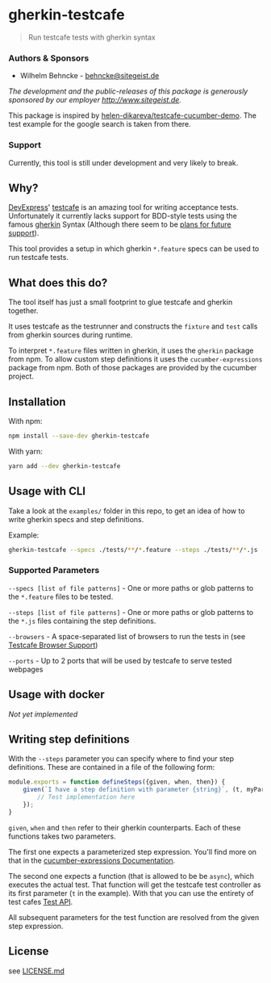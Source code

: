 # gherkin-testcafe

> Run testcafe tests with gherkin syntax

### Authors & Sponsors

* Wilhelm Behncke - behncke@sitegeist.de

*The development and the public-releases of this package is generously sponsored
by our employer http://www.sitegeist.de.*

This package is inspired by [helen-dikareva/testcafe-cucumber-demo](https://github.com/helen-dikareva/testcafe-cucumber-demo).
The test example for the google search is taken from there.

### Support

Currently, this tool is still under development and very likely to break.

## Why?

[DevExpress](https://github.com/DevExpress)' [testcafe](http://devexpress.github.io/testcafe/) is an amazing tool for writing acceptance tests. Unfortunately it currently lacks support for
BDD-style tests using the famous [gherkin](https://github.com/cucumber/cucumber/wiki/Gherkin) Syntax (Although there seem to be [plans for future support](https://github.com/DevExpress/testcafe/issues/1373#issuecomment-291526857)).

This tool provides a setup in which gherkin `*.feature` specs can be used to run testcafe tests.

## What does this do?

The tool itself has just a small footprint to glue testcafe and gherkin together.

It uses testcafe as the testrunner and constructs the `fixture` and `test` calls from gherkin sources during runtime.

To interpret `*.feature` files written in gherkin, it uses the `gherkin` package from npm. To allow custom step definitions it uses the `cucumber-expressions` package from npm. Both of those packages are provided by the cucumber project.

## Installation

With npm:

```sh
npm install --save-dev gherkin-testcafe
```

With yarn:

```sh
yarn add --dev gherkin-testcafe
```

## Usage with CLI

Take a look at the `examples/` folder in this repo, to get an idea of how to write gherkin specs and step definitions.

Example:
```sh
gherkin-testcafe --specs ./tests/**/*.feature --steps ./tests/**/*.js --browers chromium firefox
```

### Supported Parameters

`--specs [list of file patterns]` - One or more paths or glob patterns to the `*.feature` files to be tested.

`--steps [list of file patterns]` - One or more paths or glob patterns to the `*.js` files containing the step definitions.

`--browsers` - A space-separated list of browsers to run the tests in (see [Testcafe Browser Support](http://devexpress.github.io/testcafe/documentation/using-testcafe/common-concepts/browsers/browser-support.html#locally-installed-browsers))

`--ports` - Up to 2 ports that will be used by testcafe to serve tested webpages

## Usage with docker

*Not yet implemented*

## Writing step definitions

With the `--steps` parameter you can specify where to find your step definitions. These are contained in a file of the following form:

```js
module.exports = function defineSteps({given, when, then}) {
	given(`I have a step definition with parameter {string}`, (t, myParameter) => {
		// Test implementation here
	});
}
```

`given`, `when` and `then` refer to their gherkin counterparts. Each of these functions takes two parameters.

The first one expects a parameterized step expression. You'll find more on that in the [cucumber-expressions Documentation](https://github.com/cucumber/cucumber/tree/master/cucumber-expressions#cucumber-expressions).

The second one expects a function (that is allowed to be be `async`), which executes the actual test. That function
will get the testcafe test controller as its first parameter (`t` in the example). With that you can use the entirety
of test cafes [Test API](http://devexpress.github.io/testcafe/documentation/test-api/).

All subsequent parameters for the test function are resolved from the given step expression.

## License

see [LICENSE.md](./LICENSE.md)
